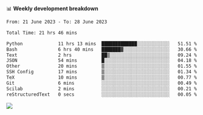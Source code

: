 📊 **Weekly development breakdown**
<!--START_SECTION:waka-->

```txt
From: 21 June 2023 - To: 28 June 2023

Total Time: 21 hrs 46 mins

Python             11 hrs 13 mins  █████████████░░░░░░░░░░░░   51.51 %
Bash               6 hrs 40 mins   ███████▓░░░░░░░░░░░░░░░░░   30.66 %
Text               2 hrs           ██▒░░░░░░░░░░░░░░░░░░░░░░   09.24 %
JSON               54 mins         █░░░░░░░░░░░░░░░░░░░░░░░░   04.18 %
Other              20 mins         ▒░░░░░░░░░░░░░░░░░░░░░░░░   01.55 %
SSH Config         17 mins         ▒░░░░░░░░░░░░░░░░░░░░░░░░   01.34 %
TeX                10 mins         ▒░░░░░░░░░░░░░░░░░░░░░░░░   00.77 %
Git                6 mins          ░░░░░░░░░░░░░░░░░░░░░░░░░   00.49 %
Scilab             2 mins          ░░░░░░░░░░░░░░░░░░░░░░░░░   00.21 %
reStructuredText   0 secs          ░░░░░░░░░░░░░░░░░░░░░░░░░   00.05 %
```

<!--END_SECTION:waka-->
![](https://komarev.com/ghpvc/?username=callanwu)
